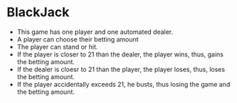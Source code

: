 # BlackJack
- This game has one player and one automated dealer.
- A player can choose their betting amount
- The player can stand or hit.
- If the player is closer to 21 than the dealer, the player wins, thus, gains the betting amount.
- If the dealer is cloesr to 21 than the player, the player loses, thus, loses the betting amount.
- If the player accidentally exceeds 21, he busts, thus losing the game and the betting amount.
